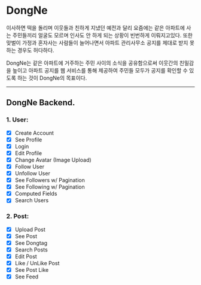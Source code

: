 # DongNe

이사하면 떡을 돌리며 이웃들과 친하게 지냈던 예전과 달리 요즘에는 같은 아파트에 사는 주민들끼리 얼굴도 모르며 인사도 안 하게 되는 상황이 빈번하게 이뤄지고있다. 또한 맞벌이 가정과 혼자사는 사람들이 늘어나면서 아파트 관리사무소 공지를 제대로 받지 못 하는 경우도 허다하다.

DongNe는 같은 아파트에 거주하는 주민 사이의 소식을 공유함으로써 이웃간의 친밀감을 높이고 아파트 공지를 웹 서비스를 통해 제공하여 주민들 모두가 공지를 확인할 수 있도록 하는 것이 DongNe의 목표이다.

---

## DongNe Backend.

### 1. User:

- [x] Create Account
- [x] See Profile
- [x] Login
- [x] Edit Profile
- [x] Change Avatar (Image Upload)
- [x] Follow User
- [x] Unfollow User
- [x] See Followers w/ Pagination
- [x] See Following w/ Pagination
- [x] Computed Fields
- [x] Search Users

### 2. Post:

- [x] Upload Post
- [x] See Post
- [x] See Dongtag
- [x] Search Posts
- [x] Edit Post
- [x] Like / UnLike Post
- [x] See Post Like
- [x] See Feed
